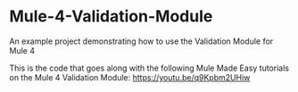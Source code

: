 # Mule-4-Validation-Module
An example project demonstrating how to use the Validation Module for Mule 4

This is the code that goes along with the following Mule Made Easy tutorials on the Mule 4 Validation Module:
https://youtu.be/q9Kpbm2UHiw
